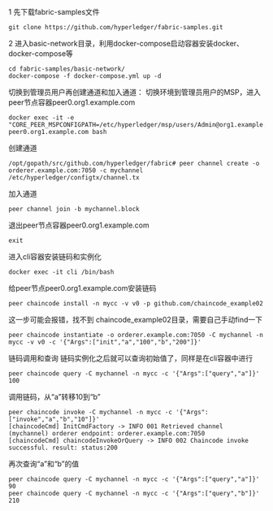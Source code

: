 1 先下载fabric-samples文件

`git clone https://github.com/hyperledger/fabric-samples.git`

2 进入basic-network目录，利用docker-compose启动容器安装docker、docker-compose等

```
cd fabric-samples/basic-network/
docker-compose -f docker-compose.yml up -d
```

切换到管理员用户再创建通道和加入通道：
切换环境到管理员用户的MSP，进入peer节点容器peer0.org1.example.com

```
docker exec -it -e "CORE_PEER_MSPCONFIGPATH=/etc/hyperledger/msp/users/Admin@org1.example.com/msp" peer0.org1.example.com bash
```

创建通道

```
/opt/gopath/src/github.com/hyperledger/fabric# peer channel create -o orderer.example.com:7050 -c mychannel /etc/hyperledger/configtx/channel.tx
```

加入通道
```
peer channel join -b mychannel.block
```

退出peer节点容器peer0.org1.example.com

`exit`

进入cli容器安装链码和实例化

`docker exec -it cli /bin/bash`

给peer节点peer0.org1.example.com安装链码

`peer chaincode install -n mycc -v v0 -p github.com/chaincode_example02`

这一步可能会报错，找不到 chaincode_example02目录，需要自己手动find一下

`peer chaincode instantiate -o orderer.example.com:7050 -C mychannel -n mycc -v v0 -c '{"Args":["init","a","100","b","200"]}'`

链码调用和查询
链码实例化之后就可以查询初始值了，同样是在cli容器中进行

```
peer chaincode query -C mychannel -n mycc -c '{"Args":["query","a"]}'
100
```
调用链码，从“a”转移10到“b”

```
peer chaincode invoke -C mychannel -n mycc -c '{"Args":["invoke","a","b","10"]}'
[chaincodeCmd] InitCmdFactory -> INFO 001 Retrieved channel (mychannel) orderer endpoint: orderer.example.com:7050
[chaincodeCmd] chaincodeInvokeOrQuery -> INFO 002 Chaincode invoke successful. result: status:200 
```

再次查询“a”和“b”的值
```
peer chaincode query -C mychannel -n mycc -c '{"Args":["query","a"]}'
90
peer chaincode query -C mychannel -n mycc -c '{"Args":["query","b"]}'
210
```

